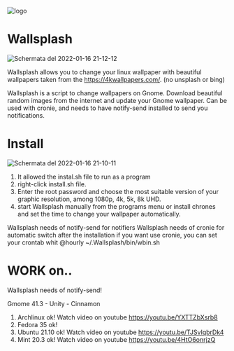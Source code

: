 ![logo](https://user-images.githubusercontent.com/87201918/149684168-2cf0ad00-7aa2-42ee-913a-cc3f36f15f7b.png)

# Wallsplash
![Schermata del 2022-01-16 21-12-12](https://user-images.githubusercontent.com/87201918/149684180-5526e721-0994-4d29-8e56-4c0124fc64a1.png)

Wallsplash allows you to change your linux wallpaper with beautiful wallpapers taken from the https://4kwallpapers.com/. (no unsplash or bing) 

Wallsplash is a script to change wallpapers on Gnome. Download beautiful random images from the internet and update your Gnome wallpaper. Can be used with cronie, and needs to have notify-send installed to send you notifications.

# Install
![Schermata del 2022-01-16 21-10-11](https://user-images.githubusercontent.com/87201918/149684178-921c4cd1-3a58-4e2a-aa5e-99c7784ceecf.png)

1. It allowed the instal.sh file to run as a program
2. right-click install.sh file.
3. Enter the root password and choose the most suitable version of your graphic resolution, among 1080p, 4k, 5k, 8k UHD.
4. start Wallsplash manually from the programs menu or install chrones and set the time to change your wallpaper automatically.

Wallsplash needs of notify-send for notifiers
Wallsplash needs of cronie for automatic switch
after the installation if you want use cronie, you can set your crontab whit @hourly ~/.Wallsplash/bin/wbin.sh

# WORK on..

Wallsplash needs of notify-send!

Gmome 41.3 - Unity - Cinnamon
1. Archlinux ok! Watch video on youtube https://youtu.be/YXTTZbXsrb8
2. Fedora 35 ok! 
3. Ubuntu 21.10 ok! Watch video on youtube https://youtu.be/TJSvIqbrDk4
4. Mint 20.3 ok! Watch video on youtube https://youtu.be/4HtO6onrjzQ
